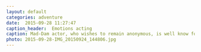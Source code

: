 ```yaml
---
layout: default
categories: adventure
date:  2015-09-28 11:27:47 
caption_header:  Emotions acting
caption: Mad-Dam actor, who wishes to remain anonymous, is well know for his ability to transcend emotions and open is soul to the public.
photo: 2015-09-28-IMG_20150924_144806.jpg
---
```


